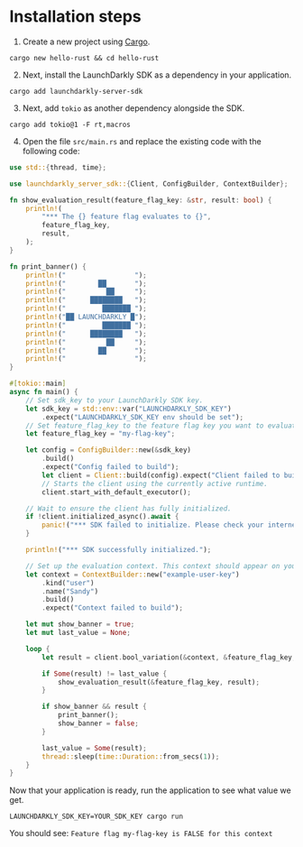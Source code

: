 # Installation steps
1. Create a new project using [Cargo](https://doc.rust-lang.org/book/ch01-01-installation.html#installation).
```shell
cargo new hello-rust && cd hello-rust
```

2. Next, install the LaunchDarkly SDK as a dependency in your application.
```shell
cargo add launchdarkly-server-sdk
```

3. Next, add `tokio` as another dependency alongside the SDK.
```shell
cargo add tokio@1 -F rt,macros
```

4. Open the file `src/main.rs` and replace the existing code with the following code:
```rust
use std::{thread, time};

use launchdarkly_server_sdk::{Client, ConfigBuilder, ContextBuilder};

fn show_evaluation_result(feature_flag_key: &str, result: bool) {
    println!(
        "*** The {} feature flag evaluates to {}",
        feature_flag_key,
        result,
    );
}

fn print_banner() {
    println!("                 ");
    println!("        ██       ");
    println!("          ██     ");
    println!("      ████████   ");
    println!("         ███████ ");
    println!("██ LAUNCHDARKLY █");
    println!("         ███████ ");
    println!("      ████████   ");
    println!("          ██     ");
    println!("        ██       ");
    println!("                 ");
}

#[tokio::main]
async fn main() {
    // Set sdk_key to your LaunchDarkly SDK key.
    let sdk_key = std::env::var("LAUNCHDARKLY_SDK_KEY")
        .expect("LAUNCHDARKLY_SDK_KEY env should be set");
    // Set feature_flag_key to the feature flag key you want to evaluate.
    let feature_flag_key = "my-flag-key";

    let config = ConfigBuilder::new(&sdk_key)
        .build()
        .expect("Config failed to build");
        let client = Client::build(config).expect("Client failed to build");
        // Starts the client using the currently active runtime.
        client.start_with_default_executor();

    // Wait to ensure the client has fully initialized.
    if !client.initialized_async().await {
        panic!("*** SDK failed to initialize. Please check your internet connection and SDK credential for any typo.");
    }

    println!("*** SDK successfully initialized.");

    // Set up the evaluation context. This context should appear on your LaunchDarkly contexts dashboard soon after you run the demo.
    let context = ContextBuilder::new("example-user-key")
        .kind("user")
        .name("Sandy")
        .build()
        .expect("Context failed to build");

    let mut show_banner = true;
    let mut last_value = None;

    loop {
        let result = client.bool_variation(&context, &feature_flag_key, false);

        if Some(result) != last_value {
            show_evaluation_result(&feature_flag_key, result);
        }

        if show_banner && result {
            print_banner();
            show_banner = false;
        }

        last_value = Some(result);
        thread::sleep(time::Duration::from_secs(1));
    }
}
```

Now that your application is ready, run the application to see what value we get.
```shell
LAUNCHDARKLY_SDK_KEY=YOUR_SDK_KEY cargo run
```

You should see:
`Feature flag my-flag-key is FALSE for this context`
